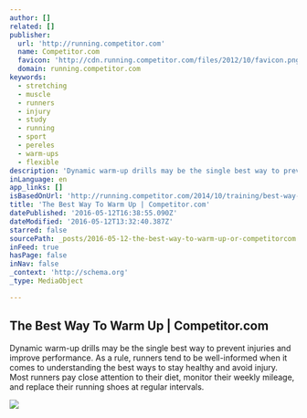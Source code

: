 ```yaml
---
author: []
related: []
publisher:
  url: 'http://running.competitor.com'
  name: Competitor.com
  favicon: 'http://cdn.running.competitor.com/files/2012/10/favicon.png'
  domain: running.competitor.com
keywords:
  - stretching
  - muscle
  - runners
  - injury
  - study
  - running
  - sport
  - pereles
  - warm-ups
  - flexible
description: 'Dynamic warm-up drills may be the single best way to prevent injuries and improve performance. As a rule, runners tend to be well-informed when it comes to understanding the best ways to stay healthy and avoid injury. Most runners pay close attention to their diet, monitor their weekly mileage, and replace their running shoes at regular intervals.'
inLanguage: en
app_links: []
isBasedOnUrl: 'http://running.competitor.com/2014/10/training/best-way-warm_116403'
title: 'The Best Way To Warm Up | Competitor.com'
datePublished: '2016-05-12T16:38:55.090Z'
dateModified: '2016-05-12T13:32:40.387Z'
starred: false
sourcePath: _posts/2016-05-12-the-best-way-to-warm-up-or-competitorcom.md
inFeed: true
hasPage: false
inNav: false
_context: 'http://schema.org'
_type: MediaObject

---
```

<article style=""><h1>The Best Way To Warm Up | Competitor.com</h1><p>Dynamic warm-up drills may be the single best way to prevent injuries and improve performance. As a rule, runners tend to be well-informed when it comes to understanding the best ways to stay healthy and avoid injury. Most runners pay close attention to their diet, monitor their weekly mileage, and replace their running shoes at regular intervals.</p><img src="http://cdn.running.competitor.com/files/2014/10/Michaud.jpg" /></article>